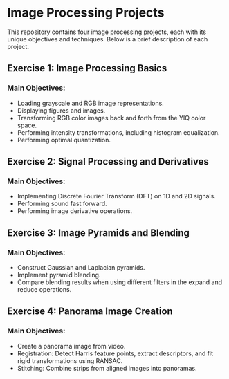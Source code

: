 # Image Processing Projects

This repository contains four image processing projects, each with its unique objectives and techniques. Below is a brief description of each project.

## Exercise 1: Image Processing Basics

### Main Objectives:

- Loading grayscale and RGB image representations.
- Displaying figures and images.
- Transforming RGB color images back and forth from the YIQ color space.
- Performing intensity transformations, including histogram equalization.
- Performing optimal quantization.

## Exercise 2: Signal Processing and Derivatives

### Main Objectives:

- Implementing Discrete Fourier Transform (DFT) on 1D and 2D signals.
- Performing sound fast forward.
- Performing image derivative operations.

## Exercise 3: Image Pyramids and Blending

### Main Objectives:

- Construct Gaussian and Laplacian pyramids.
- Implement pyramid blending.
- Compare blending results when using different filters in the expand and reduce operations.

## Exercise 4: Panorama Image Creation

### Main Objectives:

- Create a panorama image from video.
- Registration: Detect Harris feature points, extract descriptors, and fit rigid transformations using RANSAC.
- Stitching: Combine strips from aligned images into panoramas.


